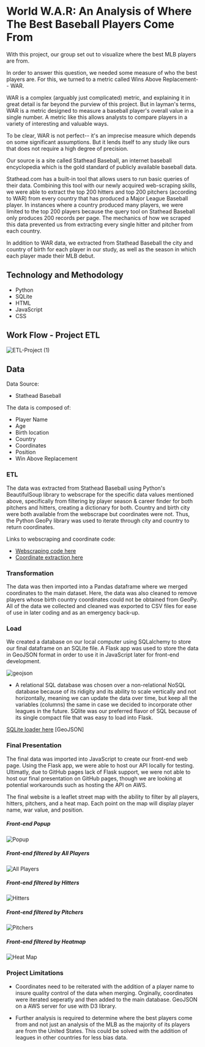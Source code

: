 # World W.A.R: An Analysis of Where The Best Baseball Players Come From

With this project, our group set out to visualize where the best MLB players are from.

In order to answer this question, we needed some measure of who the best players are. For this, we turned to a metric called Wins Above Replacement-- WAR.

WAR is a complex (arguably just complicated) metric, and explaining it in great detail is far beyond the purview of this project. But in layman's terms, WAR is a metric designed to measure a baseball player's overall value in a single number. A metric like this allows analysts to compare players in a variety of interesting and valuable ways. 

To be clear, WAR is not perfect-- it's an imprecise measure which depends on some significant assumptions. But it lends itself to any study like ours that does not require a high degree of precision.

Our source is a site called Stathead Baseball, an internet baseball encyclopedia which is the gold standard of publicly available baseball data.

Stathead.com has a built-in tool that allows users to run basic queries of their data. Combining this tool with our newly acquired web-scraping skills, we were able to extract the top 200 hitters and top 200 pitchers (according to WAR) from every country that has produced a Major League Baseball player. In instances where a country produced many players, we were limited to the top 200 players because the query tool on Stathead Baseball only produces 200 records per page. The mechanics of how we scraped this data prevented us from extracting every single hitter and pitcher from each country.

In addition to WAR data, we extracted from Stathead Baseball the city and country of birth for each player in our study, as well as the season in which each player made their MLB debut. 

## Technology and Methodology

- Python
- SQLite
- HTML
- JavaScript
- CSS

## Work Flow - Project ETL

![ETL-Project (1)](https://github.com/JMNugent1/war-by-country/blob/main/images/ETL%20Project%203.png)

## Data 
Data Source:

- Stathead Baseball 

The data is composed of:
- Player Name
- Age 
- Birth location
- Country 
- Coordinates 
- Position
- Win Above Replacement 


### ETL 

The data was extracted from Stathead Baseball using Python's BeautifulSoup library to webscrape for the specific data values mentioned above, specifically from filtering by player season & career finder for both pitchers and hitters, creating a dictionary for both. Country and birth city were both available from the webscrape but coordinates were not. Thus, the Python GeoPy library was used to iterate through city and country to return coordinates. 

Links to webscraping and coordinate code:

- [Webscraping code here](https://github.com/JMNugent1/war-by-country/blob/main/development/main.ipynb)
- [Coordinate extraction here](https://github.com/JMNugent1/war-by-country/blob/main/development/coordinates%20.ipynb)

### Transformation 

The data was then imported into a Pandas dataframe where we merged coordinates to the main dataset. Here, the data was also cleaned to remove players whose birth country coordinates could not be obtained from GeoPy. All of the data we collected and cleaned was exported to CSV files for ease of use in later coding and as an emergency back-up. 

### Load

We created a database on our local computer using SQLalchemy to store our final dataframe on an SQLite file. A Flask app was used to store the data in GeoJSON format in order to use it in JavaScript later for front-end development. 

![geojson](https://github.com/JMNugent1/war-by-country/blob/main/images/geojson.png)

- A relational SQL database was chosen over a non-relational NoSQL database because of its ridigity and its ability to scale vertically and not horizontally, meaning we can update the data over time, but keep all the variables (columns) the same in case we decided to incorporate other leagues in the future. SQlite was our preferred flavor of SQL because of its single compact file that was easy to load into Flask. 

[SQLite loader here](https://github.com/JMNugent1/war-by-country/blob/main/sqlite_loader.ipynb)
[GeoJSON]

### Final Presentation 

The final data was imported into JavaScript to create our front-end web page. Using the Flask app, we were able to host our API locally for testing. Ultimatly, due to GitHub pages lack of Flask support, we were not able to host our final presentation on GitHub pages, though we are looking at potential workarounds such as hosting the API on AWS. 

The final website is a leaflet street map with the ability to filter by all players, hitters, pitchers, and a heat map. Each point on the map will display player name, war value, and position.

##### Front-end Popup
![Popup](https://github.com/JMNugent1/war-by-country/blob/main/images/popup.png)

##### Front-end filtered by All Players
![All Players](https://github.com/JMNugent1/war-by-country/blob/main/images/all_players.png)

##### Front-end filtered by Hitters
![Hitters](https://github.com/JMNugent1/war-by-country/blob/main/images/hitters.png)

##### Front-end filtered by Pitchers
![Pitchers](https://github.com/JMNugent1/war-by-country/blob/main/images/pitcher.png)

##### Front-end filtered by Heatmap
![Heat Map](https://github.com/JMNugent1/war-by-country/blob/main/images/heat%20map.png)

### Project Limitations

- Coordinates need to be reiterated with the addition of a player name to insure quality control of the data when merging. Orginally, coordinates were iterated seperatly and then added to the main database. 
GeoJSON on a AWS server for use with D3 library. 

- Further analysis is required to determine where the best players come from and not just an analysis of the MLB as the majority of its players are from the United States. This could be solved with the addition of leagues in other countries for less bias data.
